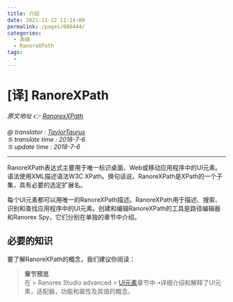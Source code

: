 ```yaml
---
title: 介绍
date: 2021-11-22 11:14:09
permalink: /pages/686444/
categories:
  - 高级
  - RanoreXPath
tags:
  - 
---
```

# [译] RanoreXPath

*原文地址 👉 [RanorexXPath][0]*

*@ translator : [TaylorTaurus](https://github.com/taylortaurus)*    
*♋ translate time : 2018-7-6*  
*♋ update time : 2018-7-6*  

---

RanoreXPath表达式主要用于唯一标识桌面、Web或移动应用程序中的UI元素。语法使用XML描述语法W3C XPath。换句话说，RanoreXPath是XPath的一个子集，具有必要的选定扩展名。  

每个UI元素都可以用唯一的RanoreXPath描述。RanoreXPath用于描述、搜索、识别和查找应用程序中的UI元素。创建和编辑RanoreXPath的工具是路径编辑器和Ranorex Spy，它们分别在单独的章节中介绍。

## 必要的知识

要了解RanoreXPath的概念，我们建议你阅读：

> **章节预览**  
> 在 \> Ranorex Studio advanced \> [UI元素][1]章节中⇢详细介绍和解释了UI元素，适配器，功能和属性及其值的概念。  



[0]: https://www.ranorex.com/help/latest/ranorex-studio-advanced/ranorexpath/introduction/
[1]: /pages/134d22/